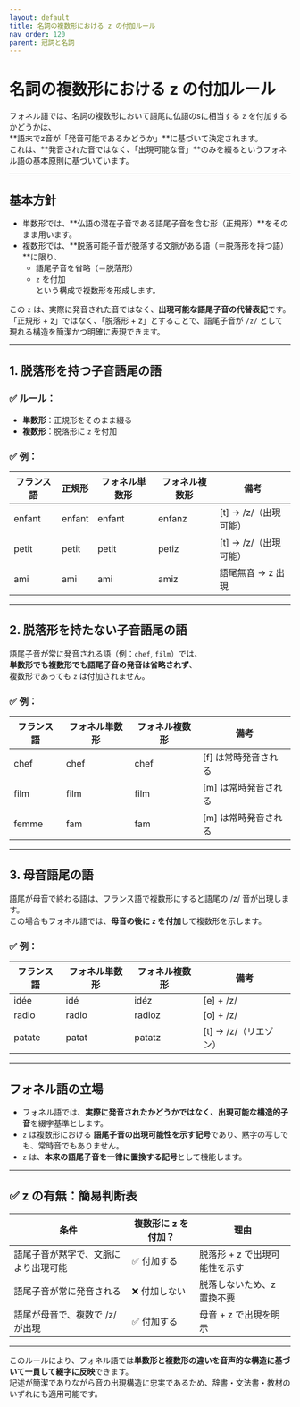 ```yaml
---
layout: default
title: 名詞の複数形における z の付加ルール
nav_order: 120
parent: 冠詞と名詞
---
```


# 名詞の複数形における z の付加ルール

フォネル語では、名詞の複数形において語尾に仏語のsに相当する `z` を付加するかどうかは、  
**語末でz音が「発音可能であるかどうか」**に基づいて決定されます。  
これは、**発音された音ではなく、「出現可能な音」**のみを綴るというフォネル語の基本原則に基づいています。

---

## 基本方針

- 単数形では、**仏語の潜在子音である語尾子音を含む形（正規形）**をそのまま用います。
- 複数形では、**脱落可能子音が脱落する文脈がある語（＝脱落形を持つ語）**に限り、
  - 語尾子音を省略（＝脱落形）
  - `z` を付加  
  という構成で複数形を形成します。

この `z` は、実際に発音された音ではなく、**出現可能な語尾子音の代替表記**です。  
「正規形 + z」ではなく、「脱落形 + z」とすることで、語尾子音が `/z/` として現れる構造を簡潔かつ明確に表現できます。

---

## 1. 脱落形を持つ子音語尾の語

### ✅ ルール：

- **単数形**：正規形をそのまま綴る
- **複数形**：脱落形に `z` を付加

### ✅ 例：

| フランス語 | 正規形 | フォネル単数形 | フォネル複数形 | 備考 |
|------------|--------|----------------|----------------|------|
| enfant     | enfant | enfant         | enfanz         | [t] → /z/（出現可能） |
| petit      | petit  | petit          | petiz          | [t] → /z/（出現可能） |
| ami        | ami    | ami            | amiz           | 語尾無音 → z 出現 |

---

## 2. 脱落形を持たない子音語尾の語

語尾子音が常に発音される語（例：`chef`, `film`）では、  
**単数形でも複数形でも語尾子音の発音は省略されず**、  
複数形であっても `z` は付加されません。

### ✅ 例：

| フランス語 | フォネル単数形 | フォネル複数形 | 備考 |
|------------|----------------|----------------|------|
| chef       | chef           | chef           | [f] は常時発音される |
| film       | film           | film           | [m] は常時発音される |
| femme      | fam            | fam            | [m] は常時発音される |

---

## 3. 母音語尾の語

語尾が母音で終わる語は、フランス語で複数形にすると語尾の /z/ 音が出現します。  
この場合もフォネル語では、**母音の後に `z` を付加**して複数形を示します。

### ✅ 例：

| フランス語 | フォネル単数形 | フォネル複数形 | 備考 |
|------------|----------------|----------------|------|
| idée       | idé            | idéz           | [e] + /z/ |
| radio      | radio          | radioz         | [o] + /z/ |
| patate     | patat          | patatz         | [t] → /z/（リエゾン） |

---

## フォネル語の立場

- フォネル語では、**実際に発音されたかどうかではなく、出現可能な構造的子音**を綴字基準とします。
- `z` は複数形における **語尾子音の出現可能性を示す記号**であり、黙字の写しでも、常時音でもありません。
- `z` は、**本来の語尾子音を一律に置換する記号**として機能します。

---

## ✅ z の有無：簡易判断表

| 条件 | 複数形に z を付加？ | 理由 |
|------|----------------------|------|
| 語尾子音が黙字で、文脈により出現可能 | ✅ 付加する | 脱落形 + z で出現可能性を示す |
| 語尾子音が常に発音される | ❌ 付加しない | 脱落しないため、z 置換不要 |
| 語尾が母音で、複数で /z/ が出現 | ✅ 付加する | 母音 + z で出現を明示 |

---

このルールにより、フォネル語では**単数形と複数形の違いを音声的な構造に基づいて一貫して綴字に反映**できます。  
記述が簡潔でありながら音の出現構造に忠実であるため、辞書・文法書・教材のいずれにも適用可能です。